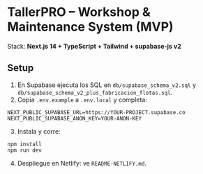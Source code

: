 # TallerPRO – Workshop & Maintenance System (MVP)

Stack: **Next.js 14 + TypeScript + Tailwind + supabase-js v2**

## Setup
1. En Supabase ejecuta los SQL en `db/supabase_schema_v2.sql` y `db/supabase_schema_v2_plus_fabricacion_flotas.sql`.
2. Copia `.env.example` a `.env.local` y completa:
```
NEXT_PUBLIC_SUPABASE_URL=https://YOUR-PROJECT.supabase.co
NEXT_PUBLIC_SUPABASE_ANON_KEY=YOUR-ANON-KEY
```
3. Instala y corre:
```
npm install
npm run dev
```
4. Despliegue en Netlify: ve `README-NETLIFY.md`.
